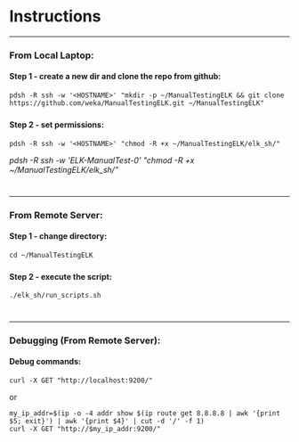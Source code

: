 # Instructions

---

### From Local Laptop:

#### Step 1 - create a new dir and clone the repo from github:
```
pdsh -R ssh -w '<HOSTNAME>' "mkdir -p ~/ManualTestingELK && git clone https://github.com/weka/ManualTestingELK.git ~/ManualTestingELK"
```

###
#### Step 2 - set permissions:
```
pdsh -R ssh -w '<HOSTNAME>' "chmod -R +x ~/ManualTestingELK/elk_sh/"
```
*pdsh -R ssh -w 'ELK-ManualTest-0' "chmod -R +x ~/ManualTestingELK/elk_sh/"*

#

---

### From Remote Server:
#### Step 1 - change directory:
```
cd ~/ManualTestingELK
```

###
#### Step 2 - execute the script:
```
./elk_sh/run_scripts.sh
```

#

---

### Debugging (From Remote Server):
#### Debug commands:
```
curl -X GET "http://localhost:9200/"
```
or
```
my_ip_addr=$(ip -o -4 addr show $(ip route get 8.8.8.8 | awk '{print $5; exit}') | awk '{print $4}' | cut -d '/' -f 1)
curl -X GET "http://$my_ip_addr:9200/"
```

###
